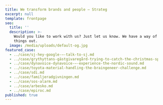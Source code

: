 ```yaml
---
title: We transform brands and people – Strateg
excerpt: null
template: frontpage
seo:
  title: ''
  description: >-
    Would you like to work with us? Just let us know. We have a way of figuring 
    things out.
  image: /media/uploads/default-og.jpg
featured_case:
  - ../case/sj-hey-google-–-talk-to-sj.md
  - ../case/grythyttans-gästgivaregård-trying-to-catch-the-christmas-spirit.md
  - ../case/dynavoice-dynavoice-–-experience-the-nordic-sound.md
  - ../case/toyota-material-handling-the-braingeneer-challenge.md
  - ../case/sdi.md
  - ../case/familjeradgivningen.md
  - ../case/sos-alarm.md
  - ../case/arbesko.md
  - ../case/epiroc.md
published: true
---
```

